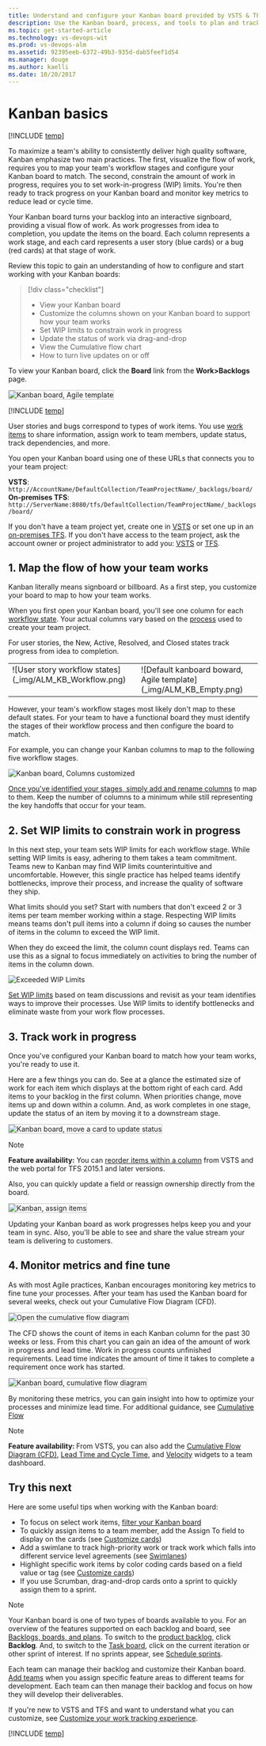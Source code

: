 ```yaml
---
title: Understand and configure your Kanban board provided by VSTS & TFS
description: Use the Kanban board, process, and tools to plan and track work in Visual Studio Team Services (VSTS) and Team Foundation Server (TFS)  
ms.topic: get-started-article
ms.technology: vs-devops-wit
ms.prod: vs-devops-alm
ms.assetid: 92395eeb-6372-49b3-935d-dab5feef1d54
ms.manager: douge
ms.author: kaelli
ms.date: 10/20/2017
--- 
```


# Kanban basics

[!INCLUDE [temp](../_shared/version-vsts-tfs-all-versions.md)]

To maximize a team's ability to consistently deliver high quality software, Kanban emphasize two main practices. The first, visualize the flow of work, requires you to map your team's workflow stages and configure your Kanban board to match. The second, constrain the amount of work in progress, requires you to set work-in-progress (WIP) limits. You're then ready to track progress on your Kanban board and monitor key metrics to reduce lead or cycle time.  

Your Kanban board turns your backlog into an interactive signboard, providing a visual flow of work. As work progresses from idea to completion, you update the items on the board. Each column represents a work stage, and each card represents a user story (blue cards) or a bug (red cards) at that stage of work.

Review this topic to gain an understanding of how to configure and start working with your Kanban boards:   

> [!div class="checklist"] 
> * View your Kanban board    
> * Customize the columns shown on your Kanban board to support how your team works  
> * Set WIP limits to constrain work in progress   
> * Update the status of work via drag-and-drop  
> * View the Cumulative flow chart     
> * How to turn live updates on or off  
 

To view your Kanban board, click the **Board** link from the **Work>Backlogs** page. 

<img src="_img/kanban-basics-intro.png" alt="Kanban board, Agile template" style="border: 1px solid #C3C3C3;" />  


[!INCLUDE [temp](../_shared/image-differences.md)] 


User stories and bugs correspond to types of work items. You use  [work items](../backlogs/add-work-items.md) to share information, assign work to team members, update status, track dependencies, and more.

You open your Kanban board using one of these URLs that connects you to your team project:   

**VSTS**:  ```http://AccountName/DefaultCollection/TeamProjectName/_backlogs/board/ ```  
**On-premises TFS**:  ```http://ServerName:8080/tfs/DefaultCollection/TeamProjectName/_backlogs/board/```  

If you don't have a team project yet, create one in [VSTS](../../accounts/set-up-vs.md) or set one up in an [on-premises TFS](../../accounts/create-team-project.md). If you don't have access to the team project, ask the account owner or project administrator to add you: [VSTS](../../accounts/add-account-users-assign-access-levels.md) or [TFS](../../security/add-users-team-project.md).

## 1. Map the flow of how your team works
<meta name="description" content="Kanban workflow" />
Kanban literally means signboard or billboard. As a first step, you customize your board to map to how your team works.

When you first open your Kanban board, you'll see one column for each [workflow state](../work-items/guidance/choose-process.md#workflow-states). Your actual columns vary based on the [process](../work-items/guidance/choose-process.md) used to create your team project.

For user stories, the New, Active, Resolved, and Closed states track progress from idea to completion.
<table>
<tbody>
<tr valign="top">
<td>
![User story workflow states](_img/ALM_KB_Workflow.png)


</td>
<td>
![Default kanboard boward, Agile template](_img/ALM_KB_Empty.png)



</td>
</tr>
</tbody>
</table>

However, your team's workflow stages most likely don't map to these default states. For your team to have a functional board they must identify the stages of their workflow process and then configure the board to match.

For example, you can change your Kanban columns to map to the following five workflow stages.

![Kanban board, Columns customized](_img/ALM_KB_Board2.png)

[Once you've identified your stages, simply add and rename columns](add-columns.md) to map to them. Keep the number of columns to a minimum while still representing the key handoffs that occur for your team.

## 2. Set WIP limits to constrain work in progress
<meta name="description" content="Kanban WIP limits" />
In this next step, your team sets WIP limits for each workflow stage. While setting WIP limits is easy, adhering to them takes a team commitment. Teams new to Kanban may find WIP limits counterintuitive and uncomfortable. However, this single practice has helped teams identify bottlenecks, improve their process, and increase the quality of software they ship.

What limits should you set? Start with numbers that don't exceed 2 or 3 items per team member working within a stage. Respecting WIP limits means teams don't pull items into a column if doing so causes the number of items in the column to exceed the WIP limit.

When they do exceed the limit, the column count displays red. Teams can use this as a signal to focus immediately on activities to bring the number of items in the column down.

![Exceeded WIP Limits](_img/ALM_KB_WipLimits.png)

[Set WIP limits](wip-limits.md) based on team discussions and revisit as your team identifies ways to improve their processes. Use WIP limits to identify bottlenecks and eliminate waste from your work flow processes.

<a id="track-work">  </a>
## 3. Track work in progress
<meta name="description" content="Kanban tools track progress" />
Once you've configured your Kanban board to match how your team works, you're ready to use it.

Here are a few things you can do. See at a glance the estimated size of work for each item which displays at the bottom right of each card. Add items to your backlog in the first column. When priorities change, move items up and down within a column. And, as work completes in one stage, update the status of an item by moving it to a downstream stage.

<img src="_img/ALM_CC_MoveCard.png" alt="Kanban board, move a card to update status" style="border: 1px solid #C3C3C3;" />   

> [!NOTE]  
> **Feature availability:** You can [reorder items within a column](../customize/reorder-cards.md#reorder-cards) from VSTS and the web portal for TFS 2015.1 and later versions.   

Also, you can quickly update a field or reassign ownership directly from the board.

<img src="_img/ALM_CC_UpdateFieldOnCard.png" alt="Kanban, assign items" style="border: 1px solid #C3C3C3;" />   

Updating your Kanban board as work progresses helps keep you and your team in sync. Also, you'll be able to see and share the value stream your team is delivering to customers.

## 4. Monitor metrics and fine tune
As with most Agile practices, Kanban encourages monitoring key metrics to fine tune your processes. After your team has used the Kanban board for several weeks, check out your Cumulative Flow Diagram (CFD).

<img src="_img/kanban-basics-open-cfd.png" alt="Open the cumulative flow diagram" style="border: 1px solid #C3C3C3;" />   

The CFD shows the count of items in each Kanban column for the past 30 weeks or less. From this chart you can gain an idea of the amount of work in progress and lead time. Work in progress counts unfinished requirements. Lead time indicates the amount of time it takes to complete a requirement once work has started.  

<img src="_img/ALM_KB_CumulativeFlow.png" alt="Kanban board, cumulative flow diagram" style="border: 1px solid #C3C3C3;" />   

By monitoring these metrics, you can gain insight into how to optimize your processes and minimize lead time. For additional guidance, see [Cumulative Flow](../../report/guidance/cumulative-flow.md) 
 
>[!NOTE]  
><b>Feature availability: </b>From VSTS, you can also add the [Cumulative Flow Diagram (CFD)](../../report/guidance/cumulative-flow.md), [Lead Time and Cycle Time](../../report/guidance/cycle-time-and-lead-time.md), and [Velocity](../../report/guidance/team-velocity.md) widgets to a team dashboard.  

## Try this next

Here are some useful tips when working with the Kanban board:
- To focus on select work items, [filter your Kanban board](filter-kanban-board.md)
- To quickly assign items to a team member, add the Assign To field to display on the cards (see [Customize cards](../customize/customize-cards.md))    
- Add a swimlane to track high-priority work or track work which falls into different service level agreements (see [Swimlanes](expedite-work.md))   
- Highlight specific work items by color coding cards based on a field value or tag (see [Customize cards](../customize/customize-cards.md)) 
- If you use Scrumban, drag-and-drop cards onto a sprint to quickly assign them to a sprint.  


> [!NOTE]  
> Your Kanban board is one of two types of boards available to you. For an overview of the features supported on each backlog and board, see [Backlogs, boards, and plans](../backlogs/backlogs-boards-plans.md). To switch to the [product backlog](../backlogs/create-your-backlog.md), click **Backlog**. And, to switch to the [Task board](../scrum/task-board.md), click on the current iteration or other sprint of interest. If no sprints appear, see [Schedule sprints](../scrum/define-sprints.md). 

Each team can manage their backlog and customize their Kanban board. [Add teams](../scale/multiple-teams.md) when you assign specific feature areas to different teams for development. Each team can then manage their backlog and focus on how they will develop their deliverables. 


If you're new to VSTS and TFS and want to understand what you can customize, see [Customize your work tracking experience](../customize/customize-work.md). 


[!INCLUDE [temp](../_shared/live-updates.md)]  

